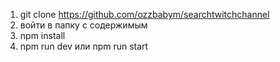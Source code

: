 1) git clone https://github.com/ozzbabym/searchtwitchchannel
2) войти в папку с содержимым
3) npm install
4) npm run dev или npm run start